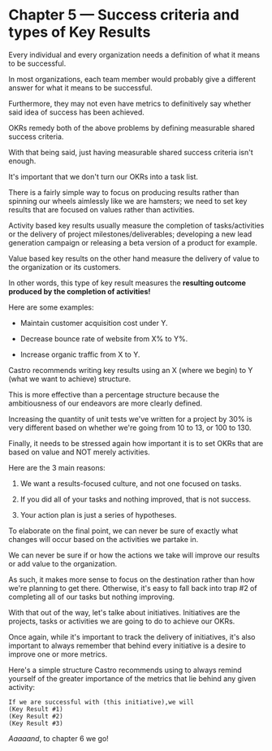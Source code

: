 # Chapter 5 — Success criteria and types of Key Results

Every individual and every organization needs a definition of what it means to be successful.

In most organizations, each team member would probably give a different answer for what it means to be successful.

Furthermore, they may not even have metrics to definitively say whether said idea of success has been achieved.

OKRs remedy both of the above problems by defining measurable shared success criteria.

With that being said, just having measurable shared success criteria isn't enough.

It's important that we don't turn our OKRs into a task list.

There is a fairly simple way to focus on producing results rather than spinning our wheels aimlessly like we are hamsters; we need to set key results that are focused on values rather than activities.

Activity based key results usually measure the completion of tasks/activities or the delivery of project milestones/deliverables; developing a new lead generation campaign or releasing a beta version of a product for example.

Value based key results on the other hand measure the delivery of value to the organization or its customers. 

In other words, this type of key result measures the **resulting outcome produced by the completion of activities!**

Here are some examples:
* Maintain customer acquisition cost under Y.

* Decrease bounce rate of website from X% to Y%.

* Increase organic traffic from X to Y.

Castro recommends writing key results using an X (where we begin) to Y (what we want to achieve) structure.

This is more effective than a percentage structure because the ambitiousness of our endeavors are more clearly defined.

Increasing the quantity of unit tests we've written for a project by 30% is very different based on whether we're going from 10 to 13, or 100 to 130.

Finally, it needs to be stressed again how important it is to set OKRs that are based on value and NOT merely activities.

Here are the 3 main reasons:

1. We want a results-focused culture, and not one focused on tasks.

1. If you did all of your tasks and nothing improved, that is not success.

1. Your action plan is just a series of hypotheses.

To elaborate on the final point, we can never be sure of exactly what changes will occur based on the activities we partake in.

We can never be sure if or how the actions we take will improve our results or add value to the organization.

As such, it makes more sense to focus on the destination rather than how we're planning to get there. Otherwise, it's easy to fall back into trap #2 of completing all of our tasks but nothing improving.

With that out of the way, let's talke about initiatives. Initiatives are the projects, tasks or activities we are going to do to achieve our OKRs.

Once again, while it's important to track the delivery of initiatives, it's also important to always remember that behind every initiative is a desire to improve one or more metrics.

Here's a simple structure Castro recommends using to always remind yourself of the greater importance of the metrics that lie behind any given activity:
```
If we are successful with (this initiative),we will
(Key Result #1)
(Key Result #2)
(Key Result #3)
```
*Aaaaand*, to chapter 6 we go!